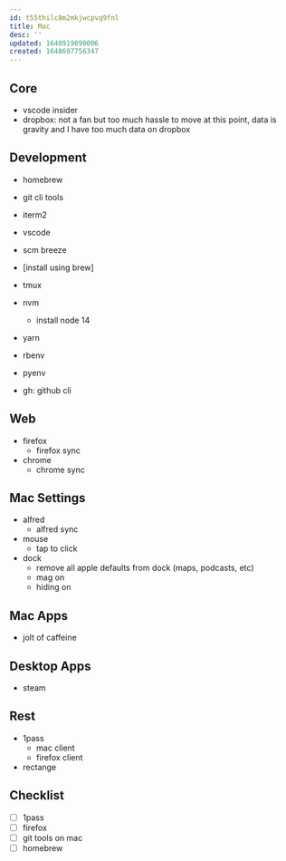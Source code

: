 ```yaml
---
id: t55thilc8m2mkjwcpvq9fnl
title: Mac
desc: ''
updated: 1648919890006
created: 1648697756347
---
```


## Core
- vscode insider
- dropbox: not a fan but too much hassle to move at this point, data is gravity and I have too much data on dropbox

## Development
- homebrew
- git cli tools 
- iterm2
- vscode
- scm breeze

- [install using brew]
- tmux
- nvm
    - install node 14
- yarn
- rbenv
- pyenv
- gh: github cli

## Web
- firefox
    - firefox sync
- chrome
    - chrome sync

## Mac Settings
- alfred
    - alfred sync
- mouse
    - tap to click
- dock
    - remove all apple defaults from dock (maps, podcasts, etc)
    - mag on 
    - hiding on

## Mac Apps
- jolt of caffeine

## Desktop Apps
- steam

## Rest
- 1pass
    - mac client
    - firefox client
- rectange

## Checklist

- [ ] 1pass
- [ ] firefox
- [ ] git tools on mac
- [ ] homebrew